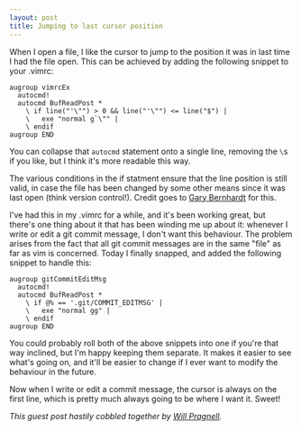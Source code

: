 ```yaml
---
layout: post
title: Jumping to last cursor position
---
```


When I open a file, I like the cursor to jump to the position it was in last
time I had the file open. This can be achieved by adding the following snippet
to your .vimrc:

    augroup vimrcEx
      autocmd!
      autocmd BufReadPost *
        \ if line("'\"") > 0 && line("'\"") <= line("$") |
        \   exe "normal g`\"" |
        \ endif
    augroup END

You can collapse that `autocmd` statement onto a single line, removing the `\`s
if you like, but I think it's more readable this way.

The various conditions in the if statment ensure that the line position is still
valid, in case the file has been changed by some other means since it was last
open (think version control!). Credit goes to [Gary Bernhardt](http://twitter.com/garybernhardt) for this.

I've had this in my .vimrc for a while, and it's been working great, but there's
one thing about it that has been winding me up about it: whenever I write or
edit a git commit message, I don't want this behaviour. The problem arises from
the fact that all git commit messages are in the same "file" as far as vim is
concerned. Today I finally snapped, and added the following snippet to handle
this:

    augroup gitCommitEditMsg
      autocmd!
      autocmd BufReadPost *
        \ if @% == '.git/COMMIT_EDITMSG' |
        \   exe "normal gg" |
        \ endif
    augroup END

You could probably roll both of the above snippets into one if you're that way
inclined, but I'm happy keeping them separate. It makes it easier to see what's
going on, and it'll be easier to change if I ever want to modify the behaviour
in the future.

Now when I write or edit a commit message, the cursor is always on the first
line, which is pretty much always going to be where I want it. Sweet!

_This guest post hastily cobbled together by [Will Pragnell](http://twitter.com/willpragnell)._


